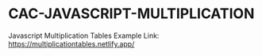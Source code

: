 # CAC-JAVASCRIPT-MULTIPLICATION
Javascript Multiplication Tables Example
Link: https://multiplicationtables.netlify.app/
